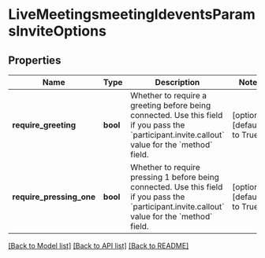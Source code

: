 # LiveMeetingsmeetingIdeventsParamsInviteOptions

## Properties
Name | Type | Description | Notes
------------ | ------------- | ------------- | -------------
**require_greeting** | **bool** | Whether to require a greeting before being connected. Use this field if you pass the &#x60;participant.invite.callout&#x60; value for the &#x60;method&#x60; field. | [optional] [default to True]
**require_pressing_one** | **bool** | Whether to require pressing 1 before being connected. Use this field if you pass the &#x60;participant.invite.callout&#x60; value for the &#x60;method&#x60; field. | [optional] [default to True]

[[Back to Model list]](../README.md#documentation-for-models) [[Back to API list]](../README.md#documentation-for-api-endpoints) [[Back to README]](../README.md)

